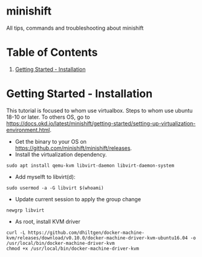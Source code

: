 # minishift
All tips, commands and troubleshooting about minishift

# Table of Contents
1. [Getting Started - Installation](#install)

<a name="install"/>

# Getting Started - Installation
This tutorial is focused to whom use virtualbox. Steps to whom use ubuntu 18-10 or later. To others OS, go to https://docs.okd.io/latest/minishift/getting-started/setting-up-virtualization-environment.html.
* Get the binary to your OS on https://github.com/minishift/minishift/releases.
* Install the virtualization dependency.
```
sudo apt install qemu-kvm libvirt-daemon libvirt-daemon-system
```
* Add myselft to libvirt(d):
```
sudo usermod -a -G libvirt $(whoami)
```
* Update current session to apply the group change
```
newgrp libvirt
```
* As root, install KVM driver
```
curl -L https://github.com/dhiltgen/docker-machine-kvm/releases/download/v0.10.0/docker-machine-driver-kvm-ubuntu16.04 -o /usr/local/bin/docker-machine-driver-kvm
chmod +x /usr/local/bin/docker-machine-driver-kvm
```
